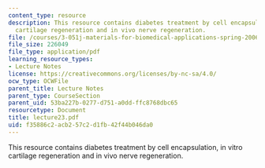 ```yaml
---
content_type: resource
description: This resource contains diabetes treatment by cell encapsulation, in vitro
  cartilage regeneration and in vivo nerve regeneration.
file: /courses/3-051j-materials-for-biomedical-applications-spring-2006/f35886c2acb257c2d1fb42f44b046da0_lecture23.pdf
file_size: 226049
file_type: application/pdf
learning_resource_types:
- Lecture Notes
license: https://creativecommons.org/licenses/by-nc-sa/4.0/
ocw_type: OCWFile
parent_title: Lecture Notes
parent_type: CourseSection
parent_uid: 53ba227b-0277-d751-a0dd-ffc8768dbc65
resourcetype: Document
title: lecture23.pdf
uid: f35886c2-acb2-57c2-d1fb-42f44b046da0
---
```

This resource contains diabetes treatment by cell encapsulation, in vitro cartilage regeneration and in vivo nerve regeneration.